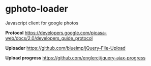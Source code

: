# gphoto-loader
Javascript client for google photos

**Protocol**
https://developers.google.com/picasa-web/docs/2.0/developers_guide_protocol

**Uploader**
https://github.com/blueimp/jQuery-File-Upload

**Upload progress**
https://github.com/englercj/jquery-ajax-progress
